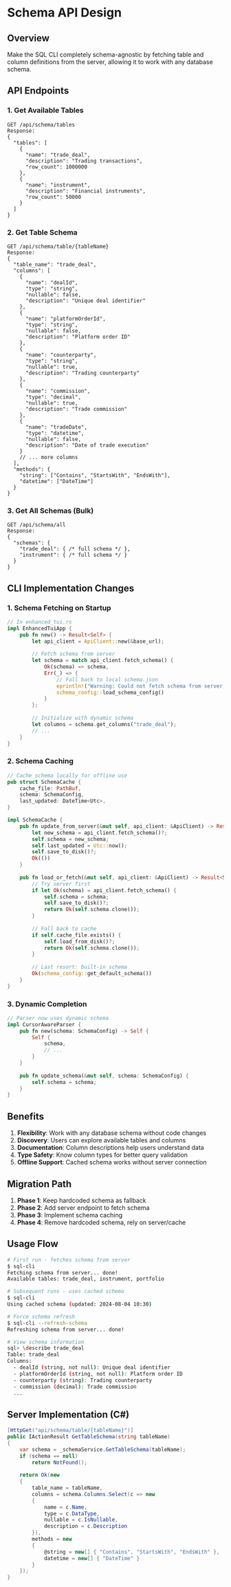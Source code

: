 # Schema API Design

## Overview

Make the SQL CLI completely schema-agnostic by fetching table and column definitions from the server, allowing it to work with any database schema.

## API Endpoints

### 1. Get Available Tables
```
GET /api/schema/tables
Response:
{
  "tables": [
    {
      "name": "trade_deal",
      "description": "Trading transactions",
      "row_count": 1000000
    },
    {
      "name": "instrument",
      "description": "Financial instruments",
      "row_count": 50000
    }
  ]
}
```

### 2. Get Table Schema
```
GET /api/schema/table/{tableName}
Response:
{
  "table_name": "trade_deal",
  "columns": [
    {
      "name": "dealId",
      "type": "string",
      "nullable": false,
      "description": "Unique deal identifier"
    },
    {
      "name": "platformOrderId",
      "type": "string",
      "nullable": false,
      "description": "Platform order ID"
    },
    {
      "name": "counterparty",
      "type": "string",
      "nullable": true,
      "description": "Trading counterparty"
    },
    {
      "name": "commission",
      "type": "decimal",
      "nullable": true,
      "description": "Trade commission"
    },
    {
      "name": "tradeDate",
      "type": "datetime",
      "nullable": false,
      "description": "Date of trade execution"
    }
    // ... more columns
  ],
  "methods": {
    "string": ["Contains", "StartsWith", "EndsWith"],
    "datetime": ["DateTime"]
  }
}
```

### 3. Get All Schemas (Bulk)
```
GET /api/schema/all
Response:
{
  "schemas": {
    "trade_deal": { /* full schema */ },
    "instrument": { /* full schema */ }
  }
}
```

## CLI Implementation Changes

### 1. Schema Fetching on Startup
```rust
// In enhanced_tui.rs
impl EnhancedTuiApp {
    pub fn new() -> Result<Self> {
        let api_client = ApiClient::new(&base_url);
        
        // Fetch schema from server
        let schema = match api_client.fetch_schema() {
            Ok(schema) => schema,
            Err(_) => {
                // Fall back to local schema.json
                eprintln!("Warning: Could not fetch schema from server, using local cache");
                schema_config::load_schema_config()
            }
        };
        
        // Initialize with dynamic schema
        let columns = schema.get_columns("trade_deal");
        // ...
    }
}
```

### 2. Schema Caching
```rust
// Cache schema locally for offline use
pub struct SchemaCache {
    cache_file: PathBuf,
    schema: SchemaConfig,
    last_updated: DateTime<Utc>,
}

impl SchemaCache {
    pub fn update_from_server(&mut self, api_client: &ApiClient) -> Result<()> {
        let new_schema = api_client.fetch_schema()?;
        self.schema = new_schema;
        self.last_updated = Utc::now();
        self.save_to_disk()?;
        Ok(())
    }
    
    pub fn load_or_fetch(&mut self, api_client: &ApiClient) -> Result<SchemaConfig> {
        // Try server first
        if let Ok(schema) = api_client.fetch_schema() {
            self.schema = schema;
            self.save_to_disk()?;
            return Ok(self.schema.clone());
        }
        
        // Fall back to cache
        if self.cache_file.exists() {
            self.load_from_disk()?;
            return Ok(self.schema.clone());
        }
        
        // Last resort: built-in schema
        Ok(schema_config::get_default_schema())
    }
}
```

### 3. Dynamic Completion
```rust
// Parser now uses dynamic schema
impl CursorAwareParser {
    pub fn new(schema: SchemaConfig) -> Self {
        Self {
            schema,
            // ...
        }
    }
    
    pub fn update_schema(&mut self, schema: SchemaConfig) {
        self.schema = schema;
    }
}
```

## Benefits

1. **Flexibility**: Work with any database schema without code changes
2. **Discovery**: Users can explore available tables and columns
3. **Documentation**: Column descriptions help users understand data
4. **Type Safety**: Know column types for better query validation
5. **Offline Support**: Cached schema works without server connection

## Migration Path

1. **Phase 1**: Keep hardcoded schema as fallback
2. **Phase 2**: Add server endpoint to fetch schema
3. **Phase 3**: Implement schema caching
4. **Phase 4**: Remove hardcoded schema, rely on server/cache

## Usage Flow

```bash
# First run - fetches schema from server
$ sql-cli
Fetching schema from server... done!
Available tables: trade_deal, instrument, portfolio

# Subsequent runs - uses cached schema
$ sql-cli
Using cached schema (updated: 2024-08-04 10:30)

# Force schema refresh
$ sql-cli --refresh-schema
Refreshing schema from server... done!

# View schema information
sql> \describe trade_deal
Table: trade_deal
Columns:
  - dealId (string, not null): Unique deal identifier
  - platformOrderId (string, not null): Platform order ID
  - counterparty (string): Trading counterparty
  - commission (decimal): Trade commission
  ...
```

## Server Implementation (C#)

```csharp
[HttpGet("api/schema/table/{tableName}")]
public IActionResult GetTableSchema(string tableName)
{
    var schema = _schemaService.GetTableSchema(tableName);
    if (schema == null)
        return NotFound();
    
    return Ok(new
    {
        table_name = tableName,
        columns = schema.Columns.Select(c => new
        {
            name = c.Name,
            type = c.DataType,
            nullable = c.IsNullable,
            description = c.Description
        }),
        methods = new
        {
            @string = new[] { "Contains", "StartsWith", "EndsWith" },
            datetime = new[] { "DateTime" }
        }
    });
}
```